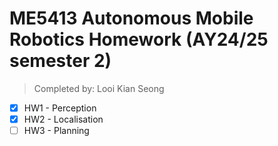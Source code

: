 # ME5413 Autonomous Mobile Robotics Homework (AY24/25 semester 2)
> Completed by: Looi Kian Seong

- [x] HW1 - Perception
- [x] HW2 - Localisation
- [ ] HW3 - Planning
